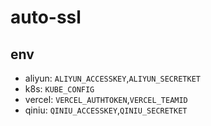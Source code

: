 # auto-ssl

## env

- aliyun: `ALIYUN_ACCESSKEY`,`ALIYUN_SECRETKET`
- k8s: `KUBE_CONFIG`
- vercel: `VERCEL_AUTHTOKEN`,`VERCEL_TEAMID`
- qiniu: `QINIU_ACCESSKEY`,`QINIU_SECRETKET`
